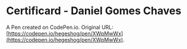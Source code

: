 # Certificard - Daniel Gomes Chaves

A Pen created on CodePen.io. Original URL: [https://codepen.io/hegeshog/pen/XWpMwWx](https://codepen.io/hegeshog/pen/XWpMwWx).


